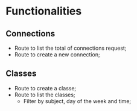 # Functionalities

## Connections
- Route to list the total of connections request;
- Route to create a new connection;

## Classes
- Route to create a classe;
- Route to list the classes;
    - Filter by subject, day of the week and time;